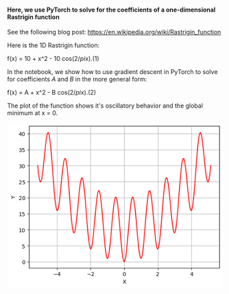 
####  Here, we use PyTorch to solve for the coefficients of a one-dimensional Rastrigin function

See the following blog post: 
https://en.wikipedia.org/wiki/Rastrigin_function


Here is the 1D Rastrigin function:

f(x) = 10 + x^2 - 10 cos(2$/pi$x).(1)


In the notebook, we show how to use gradient descent in PyTorch to solve for coefficients $A$ and $B$ in the more general form:

f(x) = A + x^2 - B cos(2$/pi$x).(2)


The plot of the function shows it's oscillatory behavior and the global minimum at x = 0.  


![Signal](https://github.com/michaelalex94536/PyTorchProjects/blob/main/Rastrigin/images/Rastrigin.png)
